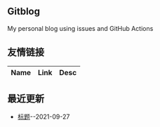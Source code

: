 ## Gitblog
My personal blog using issues and GitHub Actions
## 友情链接
| Name | Link | Desc | 
 | ---- | ---- | ---- |
## 最近更新
- [标题](https://github.com/Luckyyyyyyy/phh-blog/issues/1)--2021-09-27
